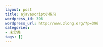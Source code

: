 ```yaml
---
layout: post
title: ajavascript小练习
wordpress_id: 396
wordpress_url: http://www.zlong.org/?p=396
categories:
- 未分类
tags: []
---
```


